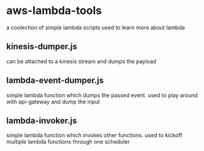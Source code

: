 # aws-lambda-tools
a coolection of simple lambda scripts used to learn more about lambda

## kinesis-dumper.js
can be attached to a kinesis stream and dumps the payload

## lambda-event-dumper.js
simple lambda function which dumps the passed event. used to play around with api-gateway and dump the input

## lambda-invoker.js
simple lambda function which invokes other functions. used to kickoff multiple lambda functions through one scheduler